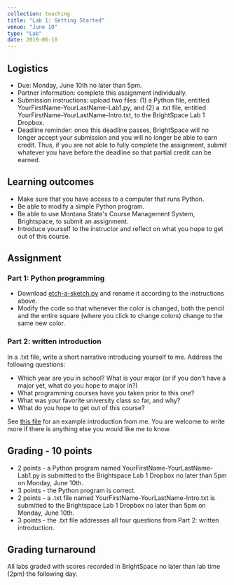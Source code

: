 ```yaml
---
collection: teaching
title: "Lab 1: Getting Started"
venue: "June 10"
type: "Lab"
date: 2019-06-10
---
```


## Logistics
* Due: Monday, June 10th no later than 5pm.
* Partner information: complete this assignment individually.
* Submission instructions: upload two files: (1) a Python file,
entitled YourFirstName-YourLastName-Lab1.py, and (2) a .txt file, entitled
YourFirstName-YourLastName-Intro.txt,
to the BrightSpace Lab 1 Dropbox.
* Deadline reminder: once this deadline passes, BrightSpace will no longer accept your
submission and you will no longer be able to earn credit. Thus, if you are not able to fully
complete the assignment, submit whatever you have before the deadline so that partial credit can be earned.

## Learning outcomes
* Make sure that you have access to a computer that runs Python.
* Be able to modify a simple Python program.
* Be able to use Montana State's Course Management System, Brightspace, to submit an assignment.
* Introduce yourself to the instructor and reflect on what you hope to get out of this
course.

## Assignment
### Part 1: Python programming
* Download [etch-a-sketch.py](https://lgw2.github.io/teaching/csci127-summer-2019/labs/etch-a-sketch.py)
and rename it according to the instructions above.
* Modify the code so that whenever the color is changed, both the pencil and the
entire square (where you click to change colors) change to the same new color.

### Part 2: written introduction
In a .txt file, write a short narrative introducing yourself to me. Address the following
questions:
* Which year are you in school? What is your major (or if you don't have a major
yet, what do you hope to major in?)
* What programming courses have you taken prior to this one?
* What was your favorite university class so far, and why?
* What do you hope to get out of this course?

See [this file](https://lgw2.github.io/teaching/csci127-summer-2019/labs/Lucy-Williams-Intro.txt)
for an example introduction from me. You are welcome to write more if there is anything
else you would like me to know.

## Grading - 10 points
* 2 points - a Python program named YourFirstName-YourLastName-Lab1.py is submitted to the
Brightspace Lab 1 Dropbox no later than 5pm on Monday, June 10th.
* 3 points - the Python program is correct.
* 2 points - a .txt file named YourFirstName-YourLastName-Intro.txt is submitted to the
Brightspace Lab 1 Dropbox no later than 5pm on Monday, June 10th.
* 3 points - the .txt file addresses all four questions from Part 2: written introduction.

## Grading turnaround
All labs graded with scores recorded in BrightSpace no later than lab time (2pm) the following day.
